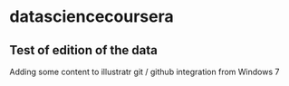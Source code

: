 # datasciencecoursera
## Test of edition of the data
Adding some content to illustratr git / github integration from Windows 7